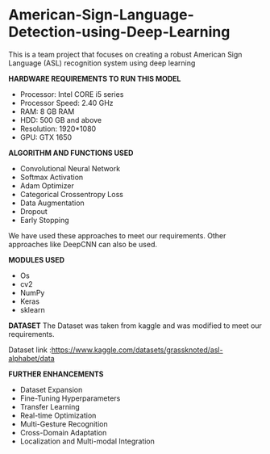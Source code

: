 # American-Sign-Language-Detection-using-Deep-Learning

This is a team project that focuses on creating a robust American Sign Language (ASL) recognition system using deep learning


**HARDWARE REQUIREMENTS TO RUN THIS MODEL**
- Processor: Intel CORE i5 series
- Processor Speed: 2.40 GHz
- RAM: 8 GB RAM
- HDD: 500 GB and above
- Resolution: 1920*1080
- GPU: GTX 1650

**ALGORITHM AND FUNCTIONS USED**
- Convolutional Neural Network
- Softmax Activation
- Adam Optimizer
- Categorical Crossentropy Loss
- Data Augmentation
- Dropout
- Early Stopping
  
We have used these approaches to meet our requirements. Other approaches like DeepCNN can also be used.

**MODULES USED**
- Os
- cv2
- NumPy
- Keras
- sklearn

**DATASET**
The Dataset was taken from kaggle and was modified to meet our requirements.

Dataset link :https://www.kaggle.com/datasets/grassknoted/asl-alphabet/data 


**FURTHER ENHANCEMENTS**
- Dataset Expansion
- Fine-Tuning Hyperparameters
- Transfer Learning
- Real-time Optimization
- Multi-Gesture Recognition
- Cross-Domain Adaptation
- Localization and Multi-modal Integration

